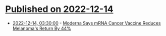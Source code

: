 # [Published on 2022-12-14](index.md)

* [2022-12-14, 03:30:00](https://science.slashdot.org/story/22/12/13/2259251/moderna-says-mrna-cancer-vaccine-reduces-melanomas-return-by-44?utm_source=rss1.0mainlinkanon&utm_medium=feed) - [Moderna Says mRNA Cancer Vaccine Reduces Melanoma's Return By 44%](https://science.slashdot.org/story/22/12/13/2259251/moderna-says-mrna-cancer-vaccine-reduces-melanomas-return-by-44?utm_source=rss1.0mainlinkanon&utm_medium=feed)
